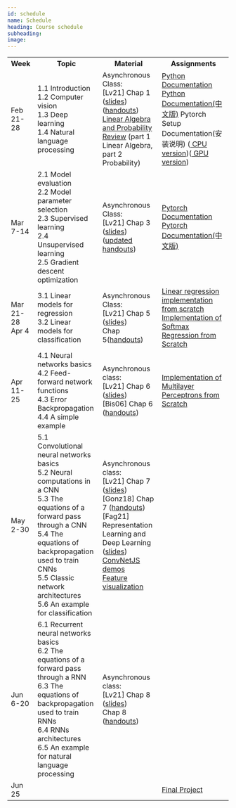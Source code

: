 ```yaml
---
id: schedule
name: Schedule
heading: Course schedule
subheading: 
image: 
---
```

<table class="table table-condensed">
	<tbody>
		<tr>
			<th>Week</th>
			<th>Topic</th>
			<th>Material</th>
			<th>Assignments</th>
		</tr>
		<tr>
			<td>Feb 21-28</td>
			<td>
			1.1 Introduction<br>
			1.2 Computer vision<br>
			1.3 Deep learning<br>
            1.4 Natural language processing
			</td>
			<td>
				Asynchronous Class:<br>
				[Lv21] Chap 1 (<a href= "docs/slides/section1.pptx">slides</a>)(<a href= "docs/handouts/hts-section1.pdf">handouts</a>)<br>
				<a href= "http://videolectures.net/bootcamp07_keller_bss/">Linear Algebra and Probability Review</a> (part 1 Linear Algebra, part 2 Probability)
			</td>
			<td>
				<a href= "https://docs.python.org/3/">Python Documentation</a><br>
				<a href= "https://docs.python.org/zh-cn/3/">Python Documentation(中文版)</a>
				Pytorch Setup Documentation(安装说明) (<a href= "docs/assigns/win10_Anaconda_pytorch_cpu_setup.docx"> CPU version</a>)(<a href= "docs/assigns/win10_Anaconda_pytorch_gpu_setup.docx"> GPU version</a>)
			</td>
		</tr>
		<tr>
			<td>Mar 7-14</td>
			<td>2.1 Model evaluation<br>
            2.2 Model parameter selection<br>
			2.3 Supervised learning<br>
			2.4 Unsupervised learning<br>
			2.5 Gradient descent optimization
			</td>
			<td>
				Asynchronous Class:<br>
				[Lv21] Chap 3 (<a href= "docs/slides/section2.pptx">slides</a>) (<a href= "docs/handouts/hts-section2.pdf">updated handouts</a>)
			</td>
			<td>
				<a href= "https://pytorch.org/docs/stable/index.html">Pytorch Documentation</a><br>
				<a href= "https://pytorch-cn.readthedocs.io/zh/latest/#pytorch">Pytorch Documentation(中文版)</a>
			</td>
		</tr>
		<tr>
			<td>Mar 21-28<br> Apr 4</td>
			<td>3.1 Linear models for regression<br>
			3.2 Linear models for classification</td>
			<td>
				Asynchronous Class:<br> 
				[Lv21] Chap 5 (<a href= "docs/slides/section3.pptx">slides</a>)<br>
				Chap 5(<a href= "docs/handouts/hts-section3.pdf">handouts</a>)
			</td>
			<td>
				<a href= "https://d2l.ai/chapter_linear-networks/linear-regression-scratch.html">Linear regression implementation from scratch</a><br>
				<a href= "https://d2l.ai/chapter_linear-networks/softmax-regression-scratch.html">Implementation of Softmax Regression from Scratch</a>
			</td>
		</tr>
		<tr>
			<td>
				Apr 11-25<br>
			</td>
			<td>4.1 Neural networks basics<br>
			4.2 Feed-forward network functions<br>
			4.3 Error Backpropagation<br>
			4.4 A simple example</td>
			<td>
				Asynchronous class:<br> 
				[Lv21] Chap 6 (<a href= "docs/slides/section4.pptx">slides</a>)<br>
				[Bis06] Chap 6 (<a href= "docs/handouts/hts-section4.pdf">handouts</a>)
			</td>
			<td>
				<a href= "https://d2l.ai/chapter_multilayer-perceptrons/mlp-scratch.html">Implementation of Multilayer Perceptrons from Scratch</a>
			</td>
		</tr>
		<tr>
			<td>May 2-30</td>
			<td>5.1 Convolutional neural networks basics<br>
			5.2 Neural computations in a CNN<br>
			5.3 The equations of a forward pass through a CNN<br>
			5.4 The equations of backpropagation used to train CNNs<br>
			5.5 Classic network architectures<br>
			5.6 An example for classification</td>
			<td>
				Asynchronous class:<br> 
				[Lv21] Chap 7 (<a href= "docs/slides/section5.pptx">slides</a>)<br>
				[Gonz18] Chap 7 (<a href= "docs/handouts/hts-section5.pdf">handouts</a>)<br>
				[Fag21] Representation Learning and Deep Learning (<a href= "https://github.com/fagonzalezo/dl_tutorial_upv/raw/gh-pages/UPV-dl.pdf">slides</a>)<br>
				<a href= "https://cs.stanford.edu/people/karpathy/convnetjs/">ConvNetJS demos</a><br>
				<a href= "https://distill.pub/2017/feature-visualization/">Feature visualization</a>
			</td>
			<td>
				<!-- <a href= "problems3.pdf">Practice problems 3</a> -->
			</td>
		</tr>
		<tr>
			<td>Jun 6-20</td>
			<td>6.1 Recurrent neural networks basics<br>
			6.2 The equations of a forward pass through a RNN<br>
			6.3 The equations of backpropagation used to train RNNs<br>
			6.4 RNNs architectures<br>
			6.5 An example for natural language processing</td>
			<td>
				Asynchronous class:<br>  
				[Lv21] Chap 8 (<a href= "docs/slides/section6.pptx">slides</a>)<br>
				Chap 8 (<a href= "docs/handouts/">handouts</a>)
			</td>
			<td>
				<!-- <a href= "problems4.pdf">Practice problems 4</a> -->
			</td>
		</tr>
		<tr>
			<td>Jun 25</td>
			<td></td>
			<td>
			</td>
			<td>
				<a href= "docs/assigns/project.pdf">Final Project</a>
			</td>
		</tr>
	</tbody>
</table>
